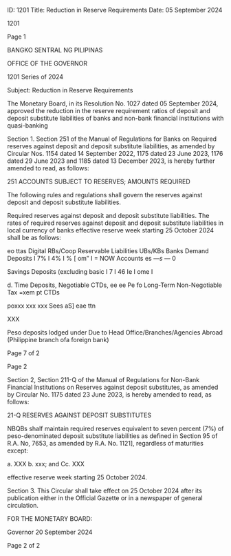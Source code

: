 ID: 1201
Title: Reduction in Reserve Requirements
Date: 05 September 2024

1201

Page 1

BANGKO SENTRAL NG PILIPINAS

OFFICE OF THE GOVERNOR

1201 Series of 2024

Subject: Reduction in Reserve Requirements

The Monetary Board, in its Resolution No. 1027 dated 05 September 2024, approved the reduction in the reserve requirement ratios of deposit and deposit substitute liabilities of banks and non-bank financial institutions with quasi-banking

Section 1. Section 251 of the Manual of Regulations for Banks on Required reserves against deposit and deposit substitute liabilities, as amended by Circular Nos. 1154 dated 14 September 2022, 1175 dated 23 June 2023, 1176 dated 29 June 2023 and 1185 dated 13 December 2023, is hereby further amended to read, as follows:

251 ACCOUNTS SUBJECT TO RESERVES; AMOUNTS REQUIRED

The following rules and regulations shall govern the reserves against deposit and deposit substitute liabilities.

Required reserves against deposit and deposit substitute liabilities. The rates of required reserves against deposit and deposit substitute liabilities in local currency of banks effective reserve week starting 25 October 2024 shall be as follows:

eo ttas Digital RBs/Coop Reservable Liabilities UBs/KBs Banks Demand Deposits I 7% I 4% I % [ om” I = NOW Accounts es —_s —_ 0

Savings Deposits (excluding basic I 7 I 46 Ie I ome I

d. Time Deposits, Negotiable CTDs, ee ee Pe fo Long-Term Non-Negotiable Tax =xem pt CTDs

poxxx xxx xxx Sees aS] eae ttn

XXX

Peso deposits lodged under Due to Head Office/Branches/Agencies Abroad (Philippine branch ofa foreign bank)

Page 7 of 2

Page 2

Section 2, Section 211-Q of the Manual of Regulations for Non-Bank Financial Institutions on Reserves against deposit substitutes, as amended by Circular No. 1175 dated 23 June 2023, is hereby amended to read, as follows:

21-Q RESERVES AGAINST DEPOSIT SUBSTITUTES

NBQBs shalf maintain required reserves equivalent to seven percent (7%) of peso-denominated deposit substitute liabilities as defined in Section 95 of R.A. No, 7653, as amended by R.A. No. 1121], regardless of maturities except:

a. XXX b. xxx; and Cc. XXX

effective reserve week starting 25 October 2024.

Section 3. This Circular shall take effect on 25 October 2024 after its publication either in the Official Gazette or in a newspaper of general circulation.

FOR THE MONETARY BOARD:

Governor 20 September 2024

Page 2 of 2